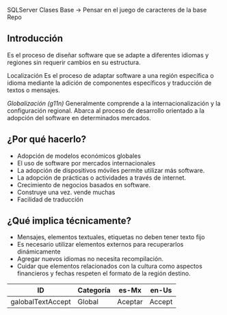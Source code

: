 SQLServer
Clases
Base -> Pensar en el juego de caracteres de la base
Repo

## Introducción
Es el proceso de diseñar software que se adapte a diferentes idiomas y regiones sin requerir cambios en su estructura.

Localización
Es el proceso de adaptar software a una región específica o idioma mediante la adición de componentes específicos y traducción de textos o mensajes.

*Globalización (g11n)* Generalmente comprende a la internacionalización y la configuración regional. Abarca al proceso de desarrollo orientado a la adopción del software en determinados mercados.

## ¿Por qué hacerlo?
- Adopción de modelos económicos globales
- El uso de software por mercados internacionales
- La adopción de dispositivos móviles permite utilizar más software.
- La adopción de prácticas o actividades a través de internet.
- Crecimiento de negocios basados en software.
- Construye una vez. vende muchas
- Facilidad de traducción

## ¿Qué implica técnicamente?
- Mensajes, elementos textuales, etiquetas no deben tener texto fijo
- Es necesario utilizar elementos externos para recuperarlos dinámicamente
- Agregar nuevos idiomas no necesita recompilación.
- Cuidar que elementos relacionados con la cultura como aspectos financieros y fechas respeten el formato de la región destino.



| ID                | Categoría | es-Mx   | en-Us  |
| ----------------- | --------- | ------- | ------ |
| galobalTextAccept | Global    | Aceptar | Accept |
